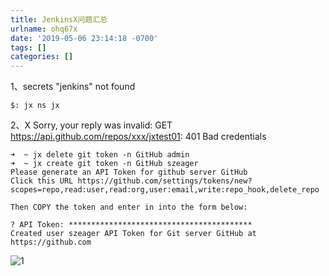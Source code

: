 ```yaml
---
title: JenkinsX问题汇总
urlname: ohq67x
date: '2019-05-06 23:14:18 -0700'
tags: []
categories: []
---
```


1、secrets "jenkins" not found

```
$: jx ns jx
```

2、X Sorry, your reply was invalid: GET https://api.github.com/repos/xxx/jxtest01: 401 Bad credentials

```
➜  ~ jx delete git token -n GitHub admin
➜  ~ jx create git token -n GitHub szeager
Please generate an API Token for github server GitHub
Click this URL https://github.com/settings/tokens/new?scopes=repo,read:user,read:org,user:email,write:repo_hook,delete_repo

Then COPY the token and enter in into the form below:

? API Token: *****************************************
Created user szeager API Token for Git server GitHub at https://github.com
```

![1](/images/yuque/JenkinsX问题汇总/1.png)
